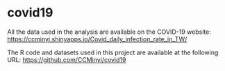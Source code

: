 # covid19
All the data used in the analysis are available on the COVID-19 website:
https://ccminyi.shinyapps.io/Covid_daily_infection_rate_in_TW/  

The R code and datasets used in this project are available at the following URL: https://github.com/CCMinyi/covid19

